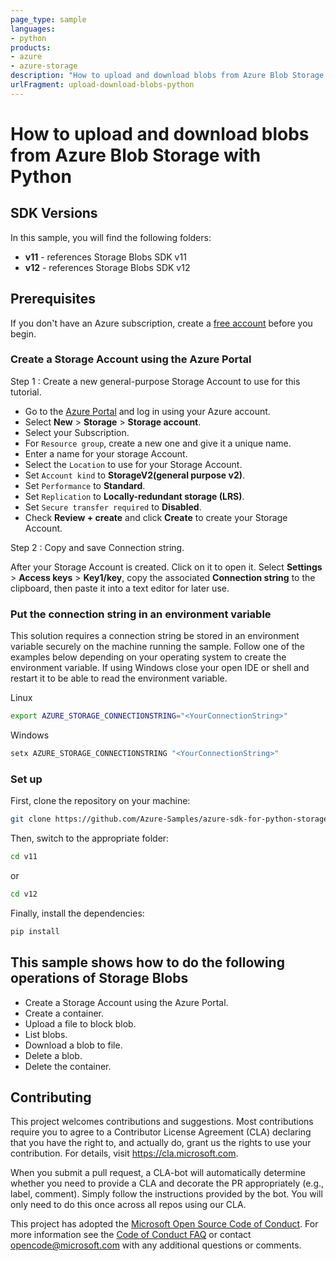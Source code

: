 ```yaml
---
page_type: sample
languages:
- python
products:
- azure
- azure-storage
description: "How to upload and download blobs from Azure Blob Storage with Python."
urlFragment: upload-download-blobs-python
---
```


# How to upload and download blobs from Azure Blob Storage with Python

## SDK Versions
In this sample, you will find the following folders:
* **v11** - references Storage Blobs SDK v11
* **v12** - references Storage Blobs SDK v12

## Prerequisites

If you don't have an Azure subscription, create a [free account] before you begin.

### Create a Storage Account using the Azure Portal

Step 1 : Create a new general-purpose Storage Account to use for this tutorial. 
 
*  Go to the [Azure Portal] and log in using your Azure account. 
*  Select **New** > **Storage** > **Storage account**. 
*  Select your Subscription. 
*  For `Resource group`, create a new one and give it a unique name. 
*  Enter a name for your storage Account.
*  Select the `Location` to use for your Storage Account.
*  Set `Account kind` to **StorageV2(general purpose v2)**.
*  Set `Performance` to **Standard**. 
*  Set `Replication` to **Locally-redundant storage (LRS)**.
*  Set `Secure transfer required` to **Disabled**.
*  Check **Review + create** and click **Create** to create your Storage Account. 
 
Step 2 : Copy and save Connection string.

After your Storage Account is created. Click on it to open it. 
Select **Settings** > **Access keys** > **Key1/key**, copy the associated **Connection string** to the clipboard, then paste it into a text editor for later use.

### Put the connection string in an environment variable

This solution requires a connection string be stored in an environment variable securely on the machine running the sample. Follow one of the examples below depending on your operating system to create the environment variable. If using Windows close your open IDE or shell and restart it to be able to read the environment variable.

Linux

```bash
export AZURE_STORAGE_CONNECTIONSTRING="<YourConnectionString>"
```

Windows

```cmd
setx AZURE_STORAGE_CONNECTIONSTRING "<YourConnectionString>"
```

### Set up
First, clone the repository on your machine:

```bash
git clone https://github.com/Azure-Samples/azure-sdk-for-python-storage-blob-upload-download.git
```

Then, switch to the appropriate folder:
```bash
cd v11
```
or
```bash
cd v12
```

Finally, install the dependencies:

```bash
pip install
```

## This sample shows how to do the following operations of Storage Blobs
- Create a Storage Account using the Azure Portal.
- Create a container.
- Upload a file to block blob.
- List blobs.
- Download a blob to file.
- Delete a blob.
- Delete the container.

## Contributing

This project welcomes contributions and suggestions.  Most contributions require you to agree to a
Contributor License Agreement (CLA) declaring that you have the right to, and actually do, grant us
the rights to use your contribution. For details, visit https://cla.microsoft.com.

When you submit a pull request, a CLA-bot will automatically determine whether you need to provide
a CLA and decorate the PR appropriately (e.g., label, comment). Simply follow the instructions
provided by the bot. You will only need to do this once across all repos using our CLA.

This project has adopted the [Microsoft Open Source Code of Conduct].
For more information see the [Code of Conduct FAQ] or
contact [opencode@microsoft.com] with any additional questions or comments.

<!-- LINKS -->
[Microsoft.Azure.Storage]: https://pypi.org/project/azure-storage/
[Microsoft.Azure.Storage.Blob]: https://pypi.org/project/azure-storage-blob/12.0.0/
[Azure Portal]: https://portal.azure.com
[free account]: https://azure.microsoft.com/free/?WT.mc_id=A261C142F
[Microsoft Open Source Code of Conduct]: https://opensource.microsoft.com/codeofconduct/
[Code of Conduct FAQ]: https://opensource.microsoft.com/codeofconduct/faq/
[opencode@microsoft.com]: mailto:opencode@microsoft.com